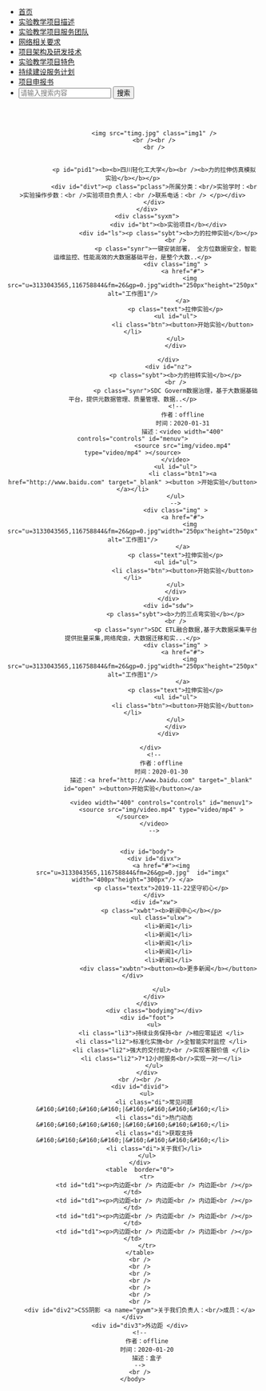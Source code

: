 <!DOCTYPE html>
<html>
	<head>
		<meta charset="UTF-8">
		<title>虚拟仿真实验</title>
		<link href="虚拟仿真.css"type="text/css"rel="stylesheet" />
	</head> 
	<body>
		<script>
			function input1(){
				try{
					var e=document.getElementById("input-box").value;
					if(e==""){
					throw "请输入内容：";
				}
			}catch(err){
				alert(err);
			}
			}
		</script>
		<script>
			function input0(){
				var e=document.getElementById("input-box").value
				return e;
			}
		</script>
		<div id="no">
			<div class="toubu">
				<div id="head"></div>
					<div class="head1">
						<ul class="ul">
							<li class="li"><a href="http://www.baidu.com" class="classA">首页</a></li>
							<li class="li"><a href="#gywm" class="classA">实验教学项目描述</a></li>
							<li class="li"><a href="http://www.baidu.com" class="classA">实验教学项目服务团队</a></li>
							<li class="li"><a href="#gywm" class="classA">网络相关要求</a></li>
							<li class="li"><a href="http://www.baidu.com" class="classA">项目架构及研发技术</a></li>
							<li class="li"><a href="#gywm" class="classA">实验教学项目特色</a></li>
							<li class="li"><a href="http://www.baidu.com" class="classA">持续建设服务计划</a></li>
							<li class="li"><a href="#gywm" class="classA">项目申报书</a></li>
							<li class="li1">
								<form action="http://www.baidu.com" method="get" >
									<div id="search-box" >
								   		<input name="" type="text" id="input-box" placeholder="请输入搜索内容"/>
								    	<input name="" type="submit" value="搜索" class="button" onclick="input1()" />
									</div>
								</form>
							</li>
						</ul>
					</div>
				<div id="menu" align="center">
					<br /><br />
				
				<img src="timg.jpg" class="img1" />
				<br /><br />
				<br />
			
				
				<p id="pid1"><b><b>四川轻化工大学</b><br /><b>力的拉伸仿真模拟实验</b></b></p>
				<div id="divt"><p class="pclass">所属分类：<br/>实验学时：<br >实验操作步数：<br />实验项目负责人：<br />联系电话：<br /> </p></div>
				</div>
			</div>
			<div class="syxm">
						<div id="bt"><b>实验项目</b></div>
						<div id="ls"><p class="sybt"><b>力的拉伸实验</b></p>
							<br />
							<p class="synr">一键安装部署， 全方位数据安全，智能运维监控、性能高效的大数据基础平台，是整个大数..</p>
							<div class="img" >
        						<a href="#">
									<img src="u=3133043565,116758844&fm=26&gp=0.jpg"width="250px"height="250px" alt="工作图1"/>
								</a>
							<p class="text">拉伸实验</p>
							<ul id="ul">
								<li class="btn"><button>开始实验</button></li>
							</ul>
        					</div>
        					
						</div>
						<div id="nz">
							<p class="sybt"><b>力的扭转实验</b></p>
							<br />
							<p class="synr">SDC Goverm数据治理，基于大数据基础平台，提供元数据管理、质量管理、数据..</p>
							<!--
                            	作者：offline
                            	时间：2020-01-31
                            	描述：<video width="400" controls="controls" id="menuv">
								<source src="img/video.mp4" type="video/mp4" ></source>
							</video>
							<ul id="ul">
								<li class="btn1"><a href="http://www.baidu.com" target="_blank" ><button >开始实验</button></a></li>
							</ul>
                            -->
							<div class="img" >
        						<a href="#">
									<img src="u=3133043565,116758844&fm=26&gp=0.jpg"width="250px"height="250px" alt="工作图1"/>
								</a>
							<p class="text">拉伸实验</p>
							<ul id="ul">
								<li class="btn"><button>开始实验</button></li>
							</ul>
        					</div>
						</div>
						<div id="sdw">
							<p class="sybt"><b>力的三点弯实验</b></p>
							<br />
							<p class="synr">SDC ETL融合数据,基于大数据采集平台提供批量采集,网络爬虫，大数据迁移和实...</p>
							<div class="img" >
        						<a href="#">
									<img src="u=3133043565,116758844&fm=26&gp=0.jpg"width="250px"height="250px" alt="工作图1"/>
								</a>
							<p class="text">拉伸实验</p>
							<ul id="ul">
								<li class="btn"><button>开始实验</button></li>
							</ul>
        					</div>
						</div>
						
					</div>		
				<!--
                	作者：offline
                	时间：2020-01-30
                	描述：<a href="http://www.baidu.com" target="_blank" id="open" ><button>开始实验</button></a>
                	
                	<video width="400" controls="controls" id="menuv1">
					<source src="img/video.mp4" type="video/mp4" ></source>
				</video>
                -->
				
				
			<div id="body">
				<div id="divx">
					<a href="#"><img src="u=3133043565,116758844&fm=26&gp=0.jpg"  id="imgx" width="400px"height="300px"/> </a>
					<p class="textx">2019-11-22坚守初心</p>
				</div>
				<div id="xw">
					<p class="xwbt"><b>新闻中心</b></p>
					<ul class="ulxw">
						<li>新闻1</li>
						<li>新闻1</li>
						<li>新闻1</li>
						<li>新闻1</li>
						<li>新闻1</li>
						<div class="xwbtn"><button><b>更多新闻</b></button></div>
						
					</ul>
				</div>
			</div>
				<div class="bodyimg"></div>
			<div id="foot">
				<ul>
					<li class="li3">持续业务保持<br />相应零延迟 </li>
					<li class="li2">标准化实施<br />全智能实时监控 </li>
					<li class="li2">强大的交付能力<br />实现客服价值 </li>
					<li class="li2">7*12小时服务<br/>实现一对一</li>
				</ul>
			</div>
		<br /><br />
		<div id="divid">
			<ul>
				<li class="di">常见问题&#160;&#160;&#160;&#160;|&#160;&#160;&#160;&#160;</li>
				<li class="di">热门动态&#160;&#160;&#160;&#160;|&#160;&#160;&#160;&#160;</li>
				<li class="di">获取支持&#160;&#160;&#160;&#160;|&#160;&#160;&#160;&#160;</li>
				<li class="di">关于我们</li>
			</ul>
		</div>
		<table  border="0">
			<tr>
				<td id="td1"><p>内边距<br /> 内边距<br /> 内边距<br /></p> </td>
				<td id="td1"><p>内边距<br /> 内边距<br /> 内边距<br /></p> </td>
				<td id="td1"><p>内边距<br /> 内边距<br /> 内边距<br /></p> </td>
				<td id="td1"><p>内边距<br /> 内边距<br /> 内边距<br /></p> </td>
			</tr>
		</table>
		<br />
		<br />
		<br />
		<br />
		<br />
		<br />
		<br />
		<div id="div2">CSS阴影 <a name="gywm">关于我们负责人：<br/>成员：</a></div>
		<div id="div3">外边距 </div>
		<!--
        	作者：offline
        	时间：2020-01-20
        	描述：盒子
        -->
        <br />
	</body>
</html>


